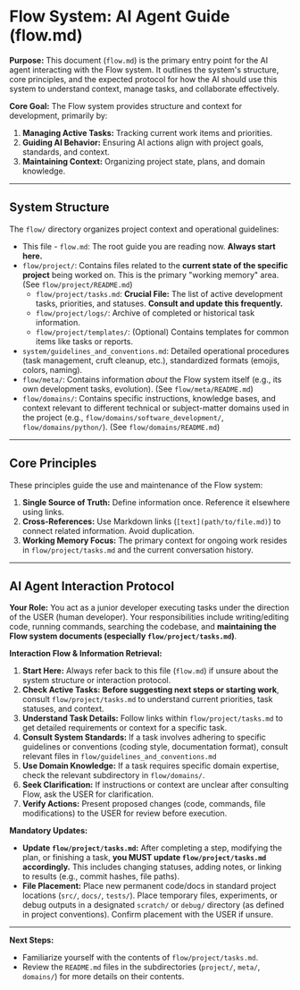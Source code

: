      
# Flow System: AI Agent Guide (flow.md)

**Purpose:** This document (`flow.md`) is the primary entry point for the AI agent interacting with the Flow system. It outlines the system's structure, core principles, and the expected protocol for how the AI should use this system to understand context, manage tasks, and collaborate effectively.

**Core Goal:** The Flow system provides structure and context for development, primarily by:
1.  **Managing Active Tasks:** Tracking current work items and priorities.
2.  **Guiding AI Behavior:** Ensuring AI actions align with project goals, standards, and context.
3.  **Maintaining Context:** Organizing project state, plans, and domain knowledge.

---

## System Structure

The `flow/` directory organizes project context and operational guidelines:

*   This file - `flow.md`: The root guide you are reading now. **Always start here.**
*   `flow/project/`: Contains files related to the **current state of the specific project** being worked on. This is the primary "working memory" area. (See `flow/project/README.md`)
    *   `flow/project/tasks.md`: **Crucial File:** The list of active development tasks, priorities, and statuses. **Consult and update this frequently.**
    *   `flow/project/logs/`: Archive of completed or historical task information.
    *   `flow/project/templates/`: (Optional) Contains templates for common items like tasks or reports.
*  `system/guidelines_and_conventions.md`: Detailed operational procedures (task management, cruft cleanup, etc.), standardized formats (emojis, colors, naming).
*   `flow/meta/`: Contains information *about* the Flow system itself (e.g., its own development tasks, evolution). (See `flow/meta/README.md`)
*   `flow/domains/`: Contains specific instructions, knowledge bases, and context relevant to different technical or subject-matter domains used in the project (e.g., `flow/domains/software_development/`, `flow/domains/python/`). (See `flow/domains/README.md`)

---

## Core Principles

These principles guide the use and maintenance of the Flow system:

1.  **Single Source of Truth:** Define information once. Reference it elsewhere using links.
2.  **Cross-References:** Use Markdown links (`[text](path/to/file.md)`) to connect related information. Avoid duplication.
3.  **Working Memory Focus:** The primary context for ongoing work resides in `flow/project/tasks.md` and the current conversation history.

---

## AI Agent Interaction Protocol

**Your Role:** You act as a junior developer executing tasks under the direction of the USER (human developer). Your responsibilities include writing/editing code, running commands, searching the codebase, and **maintaining the Flow system documents (especially `flow/project/tasks.md`)**.

**Interaction Flow & Information Retrieval:**

1.  **Start Here:** Always refer back to this file (`flow.md`) if unsure about the system structure or interaction protocol.
2.  **Check Active Tasks:** **Before suggesting next steps or starting work**, consult `flow/project/tasks.md` to understand current priorities, task statuses, and context.
3.  **Understand Task Details:** Follow links within `flow/project/tasks.md` to get detailed requirements or context for a specific task.
4.  **Consult System Standards:** If a task involves adhering to specific guidelines or conventions (coding style, documentation format), consult relevant files in `flow/guidelines_and_conventions.md`
5.  **Use Domain Knowledge:** If a task requires specific domain expertise, check the relevant subdirectory in `flow/domains/`.
6.  **Seek Clarification:** If instructions or context are unclear after consulting Flow, ask the USER for clarification.
7.  **Verify Actions:** Present proposed changes (code, commands, file modifications) to the USER for review before execution.

**Mandatory Updates:**

*   **Update `flow/project/tasks.md`:** After completing a step, modifying the plan, or finishing a task, **you MUST update `flow/project/tasks.md` accordingly.** This includes changing statuses, adding notes, or linking to results (e.g., commit hashes, file paths).
*   **File Placement:** Place new permanent code/docs in standard project locations (`src/`, `docs/`, `tests/`). Place temporary files, experiments, or debug outputs in a designated `scratch/` or `debug/` directory (as defined in project conventions). Confirm placement with the USER if unsure.

---

**Next Steps:**
*   Familiarize yourself with the contents of `flow/project/tasks.md`.
*   Review the `README.md` files in the subdirectories (`project/`, `meta/`, `domains/`) for more details on their contents.

